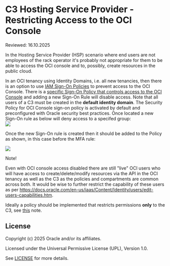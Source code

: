 # C3 Hosting Service Provider - Restricting Access to the OCI Console

Reviewed: 16.10.2025

In the Hosting Service Provider (HSP) scenario where end users are not employees of the rack operator it's probably not appropriate for them to be able to access the OCI console and to, possibly, create resources in the public cloud.

In an OCI tenancy using Identity Domains, i.e. all new tenancies, then
there is an option to use [IAM Sign-On Policies](https://docs.oracle.com/en-us/iaas/Content/Identity/signonpolicies/managingsignonpolicies.htm#understand-sign-policies)
to prevent access to the OCI Console. There is a [specific Sign-On
Policy that controls access to the OCI Console](https://docs.oracle.com/en-us/iaas/Content/Identity/signonpolicies/managingsignonpolicies.htm#understand-sign-policies__securitypolicy-console-signonpolicy) and adding a new Sign-On Rule will disable access. Note that all users of a C3 must be created in the **default identity domain**. The Security Policy for OCI Console sign-on policy is activated by default and preconfigured with Oracle security best practices. Once located a new Sign-On rule as below will deny access to a specifed group:  
![](./files/media/image1.png)

Once the new Sign-On rule is created then it should be added to the Policy as shown, in this case before the MFA rule: 

![](./files/media/image2.png)

Note!

Even with OCI console access disabled there are still "live" OCI users who will have access to create/delete/modify resources via the API in the OCI tenancy as well as the C3 as the policies and compartments are common across both. It would be wise to further restrict the capability of these users as per
<https://docs.oracle.com/en-us/iaas/Content/Identity/users/edit-users-capabilities.htm>.   
  
Ideally a policy should be implemented that restricts permissions **only** to the C3, see [this](../iam-policies-for-isolation/README.md) note.

## License

Copyright (c) 2025 Oracle and/or its affiliates.

Licensed under the Universal Permissive License (UPL), Version 1.0.

See [LICENSE](https://github.com/oracle-devrel/technology-engineering/blob/main/LICENSE.txt) for more details.

